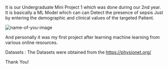 It is our Undergraduate Mini Project 1 which was done during our 2nd year. It is basically a ML Model which can can Detect the presence of sepsis Just by entering the demographic and clinical values of the targeted Patient.

![name-of-you-image](https://external-content.duckduckgo.com/iu/?u=https%3A%2F%2Ftse1.mm.bing.net%2Fth%3Fid%3DOIP.k9ngTk9pRVTKDHMF9KfC2AHaEK%26pid%3DApi&f=1)

And personally it was my first project after learning machine learning from various online  resources.

Datasets : The Datasets were obtained from the https://physionet.org/ 

Thank You!
